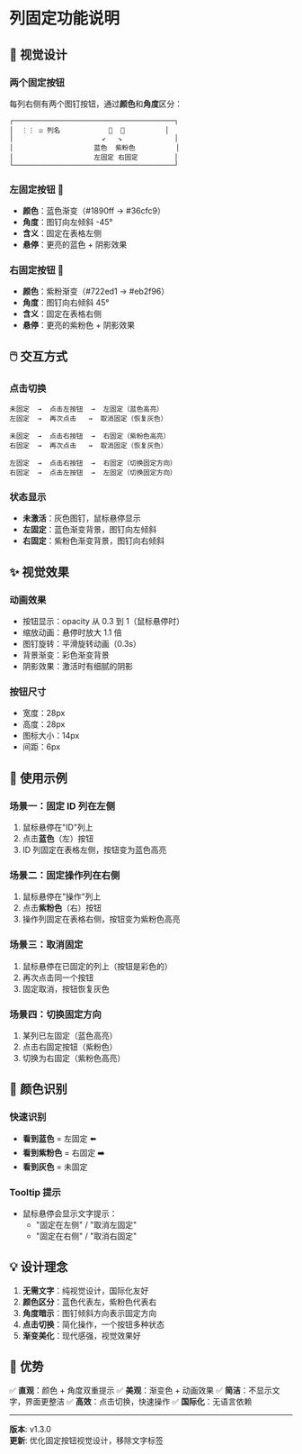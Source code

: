 # 列固定功能说明

## 🎨 视觉设计

### 两个固定按钮

每列右侧有两个图钉按钮，通过**颜色**和**角度**区分：

```
┌────────────────────────────────────────┐
│  ⋮⋮ ☑ 列名            📌  📌          │
│                      ↙   ↘             │
│                    蓝色  紫粉色          │
│                    左固定 右固定         │
└────────────────────────────────────────┘
```

### 左固定按钮 📌
- **颜色**：蓝色渐变（#1890ff → #36cfc9）
- **角度**：图钉向左倾斜 -45°
- **含义**：固定在表格左侧
- **悬停**：更亮的蓝色 + 阴影效果

### 右固定按钮 📌
- **颜色**：紫粉渐变（#722ed1 → #eb2f96）
- **角度**：图钉向右倾斜 45°
- **含义**：固定在表格右侧
- **悬停**：更亮的紫粉色 + 阴影效果

## 🖱️ 交互方式

### 点击切换
```
未固定  →  点击左按钮  →  左固定（蓝色高亮）
左固定  →  再次点击   →  取消固定（恢复灰色）

未固定  →  点击右按钮  →  右固定（紫粉色高亮）
右固定  →  再次点击   →  取消固定（恢复灰色）

左固定  →  点击右按钮  →  右固定（切换固定方向）
右固定  →  点击左按钮  →  左固定（切换固定方向）
```

### 状态显示
- **未激活**：灰色图钉，鼠标悬停显示
- **左固定**：蓝色渐变背景，图钉向左倾斜
- **右固定**：紫粉色渐变背景，图钉向右倾斜

## ✨ 视觉效果

### 动画效果
- 按钮显示：opacity 从 0.3 到 1（鼠标悬停时）
- 缩放动画：悬停时放大 1.1 倍
- 图钉旋转：平滑旋转动画（0.3s）
- 背景渐变：彩色渐变背景
- 阴影效果：激活时有细腻的阴影

### 按钮尺寸
- 宽度：28px
- 高度：28px
- 图标大小：14px
- 间距：6px

## 🎯 使用示例

### 场景一：固定 ID 列在左侧
1. 鼠标悬停在"ID"列上
2. 点击**蓝色**（左）按钮
3. ID 列固定在表格左侧，按钮变为蓝色高亮

### 场景二：固定操作列在右侧
1. 鼠标悬停在"操作"列上
2. 点击**紫粉色**（右）按钮
3. 操作列固定在表格右侧，按钮变为紫粉色高亮

### 场景三：取消固定
1. 鼠标悬停在已固定的列上（按钮是彩色的）
2. 再次点击同一个按钮
3. 固定取消，按钮恢复灰色

### 场景四：切换固定方向
1. 某列已左固定（蓝色高亮）
2. 点击右固定按钮（紫粉色）
3. 切换为右固定（紫粉色高亮）

## 🎨 颜色识别

### 快速识别
- **看到蓝色** = 左固定 ⬅️
- **看到紫粉色** = 右固定 ➡️
- **看到灰色** = 未固定

### Tooltip 提示
- 鼠标悬停会显示文字提示：
  - "固定在左侧" / "取消左固定"
  - "固定在右侧" / "取消右固定"

## 💡 设计理念

1. **无需文字**：纯视觉设计，国际化友好
2. **颜色区分**：蓝色代表左，紫粉色代表右
3. **角度暗示**：图钉倾斜方向表示固定方向
4. **点击切换**：简化操作，一个按钮多种状态
5. **渐变美化**：现代感强，视觉效果好

## 🚀 优势

✅ **直观**：颜色 + 角度双重提示
✅ **美观**：渐变色 + 动画效果
✅ **简洁**：不显示文字，界面更整洁
✅ **高效**：点击切换，快速操作
✅ **国际化**：无语言依赖

---

**版本**: v1.3.0  
**更新**: 优化固定按钮视觉设计，移除文字标签

